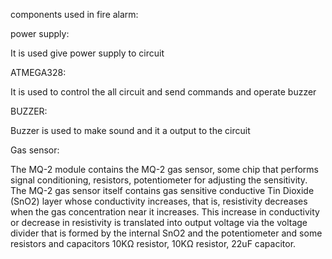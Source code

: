 components used in fire alarm:

power supply:

It is used give power supply to circuit

ATMEGA328:

It is used to control the all circuit and send commands and operate buzzer

BUZZER:

Buzzer is used to make sound and it a output to the circuit

Gas sensor:

The MQ-2 module contains the MQ-2 gas sensor, some chip that performs signal conditioning, 
resistors, potentiometer for adjusting the sensitivity. 
The MQ-2 gas sensor itself contains gas sensitive conductive Tin Dioxide (SnO2) layer whose conductivity increases,
 that is, resistivity decreases when the gas concentration near it increases. 
This increase in conductivity or decrease in resistivity is translated into output voltage via the voltage divider that is formed by
 the internal SnO2 and the potentiometer and some resistors and capacitors 10KΩ resistor, 10KΩ resistor, 22uF capacitor.

